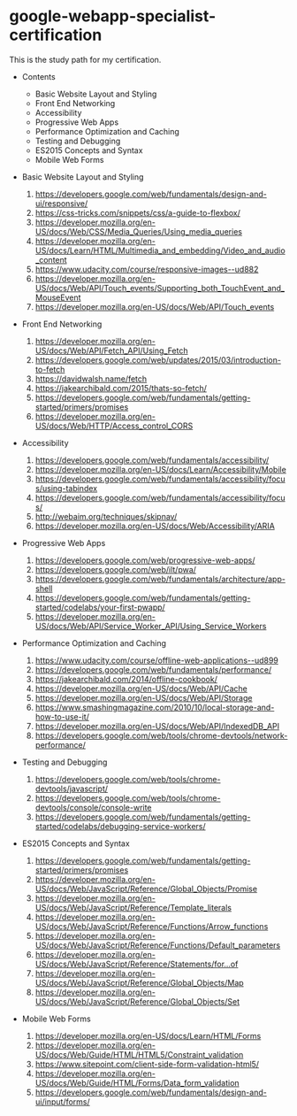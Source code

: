 # google-webapp-specialist-certification
This is the study path for my certification.

- Contents
	- Basic Website Layout and Styling
	- Front End Networking
	- Accessibility
	- Progressive Web Apps
	- Performance Optimization and Caching
	- Testing and Debugging
	- ES2015 Concepts and Syntax
	- Mobile Web Forms

- Basic Website Layout and Styling
	1. https://developers.google.com/web/fundamentals/design-and-ui/responsive/
	2. https://css-tricks.com/snippets/css/a-guide-to-flexbox/
	3. https://developer.mozilla.org/en-US/docs/Web/CSS/Media_Queries/Using_media_queries
	4. https://developer.mozilla.org/en-US/docs/Learn/HTML/Multimedia_and_embedding/Video_and_audio_content
	5. https://www.udacity.com/course/responsive-images--ud882
	6. https://developer.mozilla.org/en-US/docs/Web/API/Touch_events/Supporting_both_TouchEvent_and_MouseEvent
	7. https://developer.mozilla.org/en-US/docs/Web/API/Touch_events

- Front End Networking
	1. https://developer.mozilla.org/en-US/docs/Web/API/Fetch_API/Using_Fetch
	2. https://developers.google.com/web/updates/2015/03/introduction-to-fetch
	3. https://davidwalsh.name/fetch
	4. https://jakearchibald.com/2015/thats-so-fetch/
	5. https://developers.google.com/web/fundamentals/getting-started/primers/promises
	6. https://developer.mozilla.org/en-US/docs/Web/HTTP/Access_control_CORS

- Accessibility
	1. https://developers.google.com/web/fundamentals/accessibility/
	2. https://developer.mozilla.org/en-US/docs/Learn/Accessibility/Mobile
	3. https://developers.google.com/web/fundamentals/accessibility/focus/using-tabindex
	4. https://developers.google.com/web/fundamentals/accessibility/focus/
	5. http://webaim.org/techniques/skipnav/
	6. https://developer.mozilla.org/en-US/docs/Web/Accessibility/ARIA

- Progressive Web Apps
	1. https://developers.google.com/web/progressive-web-apps/
	2. https://developers.google.com/web/ilt/pwa/
	3. https://developers.google.com/web/fundamentals/architecture/app-shell
	4. https://developers.google.com/web/fundamentals/getting-started/codelabs/your-first-pwapp/
	5. https://developer.mozilla.org/en-US/docs/Web/API/Service_Worker_API/Using_Service_Workers

- Performance Optimization and Caching
	1. https://www.udacity.com/course/offline-web-applications--ud899
	2. https://developers.google.com/web/fundamentals/performance/
	3. https://jakearchibald.com/2014/offline-cookbook/
	4. https://developer.mozilla.org/en-US/docs/Web/API/Cache
	5. https://developer.mozilla.org/en-US/docs/Web/API/Storage
	6. https://www.smashingmagazine.com/2010/10/local-storage-and-how-to-use-it/
	7. https://developer.mozilla.org/en-US/docs/Web/API/IndexedDB_API
	8. https://developers.google.com/web/tools/chrome-devtools/network-performance/

- Testing and Debugging
	1. https://developers.google.com/web/tools/chrome-devtools/javascript/
	2. https://developers.google.com/web/tools/chrome-devtools/console/console-write
	3. https://developers.google.com/web/fundamentals/getting-started/codelabs/debugging-service-workers/

- ES2015 Concepts and Syntax
	1. https://developers.google.com/web/fundamentals/getting-started/primers/promises
	2. https://developer.mozilla.org/en-US/docs/Web/JavaScript/Reference/Global_Objects/Promise
	3. https://developer.mozilla.org/en-US/docs/Web/JavaScript/Reference/Template_literals
	4. https://developer.mozilla.org/en-US/docs/Web/JavaScript/Reference/Functions/Arrow_functions
	5. https://developer.mozilla.org/en-US/docs/Web/JavaScript/Reference/Functions/Default_parameters
	6. https://developer.mozilla.org/en-US/docs/Web/JavaScript/Reference/Statements/for...of
	7. https://developer.mozilla.org/en-US/docs/Web/JavaScript/Reference/Global_Objects/Map
	8. https://developer.mozilla.org/en-US/docs/Web/JavaScript/Reference/Global_Objects/Set

- Mobile Web Forms
	1. https://developer.mozilla.org/en-US/docs/Learn/HTML/Forms
	2. https://developer.mozilla.org/en-US/docs/Web/Guide/HTML/HTML5/Constraint_validation
	3. https://www.sitepoint.com/client-side-form-validation-html5/
	4. https://developer.mozilla.org/en-US/docs/Web/Guide/HTML/Forms/Data_form_validation
	5. https://developers.google.com/web/fundamentals/design-and-ui/input/forms/
